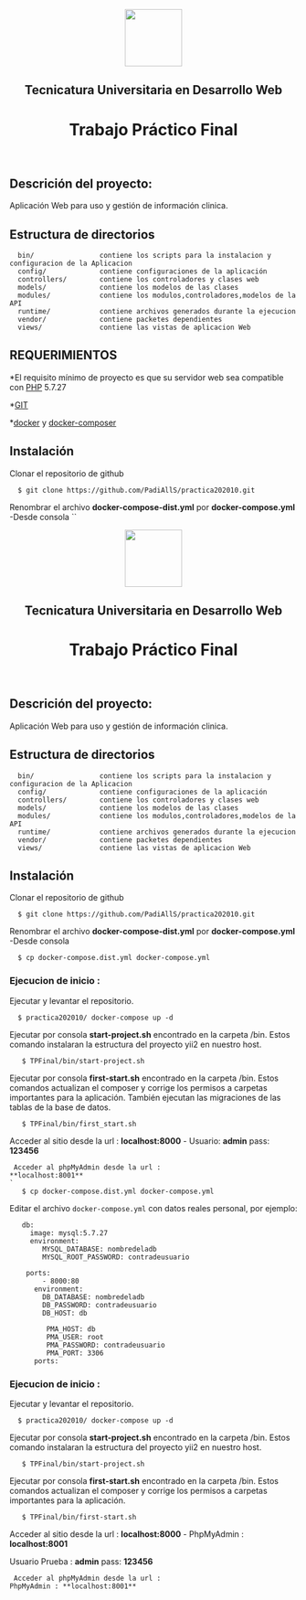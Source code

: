 <p align="center">
    <a href="https://www.uncoma.edu.ar" target="_blank">
        <img src="https://www.uncoma.edu.ar/wp-content/uploads/2018/04/LOGOUNC-e1522858761795.png" height="100px">
    </a>
    <h2 align="center">Tecnicatura Universitaria en Desarrollo Web</h2>
    <h1 align="center">Trabajo Práctico Final</h1>
    <br>
</p>


Descrición del proyecto:
-------------------

Aplicación Web para uso y gestión de información clinica.

Estructura de directorios
-------------------

      bin/                contiene los scripts para la instalacion y configuracion de la Aplicacion
      config/             contiene configuraciones de la aplicación
      controllers/        contiene los controladores y clases web
      models/             contiene los modelos de las clases
      modules/            contiene los modulos,controladores,modelos de la API
      runtime/            contiene archivos generados durante la ejecucion
      vendor/             contiene packetes dependientes
      views/              contiene las vistas de aplicacion Web

REQUERIMIENTOS
------------

*El requisito mínimo  de proyecto es que su servidor web sea compatible con [PHP](https://www.php.net/) 5.7.27

*[GIT](https://git-scm.com/)

*[docker](https://get.docker.com/) y [docker-composer](http://getcomposer.org/)

Instalación
------------
Clonar el repositorio de github
 ```
   $ git clone https://github.com/PadiAllS/practica202010.git
 ``` 
Renombrar el archivo **docker-compose-dist.yml** por **docker-compose.yml**
-Desde consola
 ``<p align="center">
    <a href="https://www.uncoma.edu.ar" target="_blank">
        <img src="https://www.uncoma.edu.ar/wp-content/uploads/2018/04/LOGOUNC-e1522858761795.png" height="100px">
    </a>
    <h2 align="center">Tecnicatura Universitaria en Desarrollo Web</h2>
    <h1 align="center">Trabajo Práctico Final</h1>
    <br>
</p>


Descrición del proyecto:
-------------------

Aplicación Web para uso y gestión de información clinica.

Estructura de directorios
-------------------

      bin/                contiene los scripts para la instalacion y configuracion de la Aplicacion
      config/             contiene configuraciones de la aplicación
      controllers/        contiene los controladores y clases web
      models/             contiene los modelos de las clases
      modules/            contiene los modulos,controladores,modelos de la API
      runtime/            contiene archivos generados durante la ejecucion
      vendor/             contiene packetes dependientes
      views/              contiene las vistas de aplicacion Web


Instalación
------------
Clonar el repositorio de github
 ```
   $ git clone https://github.com/PadiAllS/practica202010.git
 ``` 
Renombrar el archivo **docker-compose-dist.yml** por **docker-compose.yml**
-Desde consola
 ```
   $ cp docker-compose.dist.yml docker-compose.yml
 ```   
     
### Ejecucion de inicio :
Ejecutar y levantar el repositorio. 
 ```
   $ practica202010/ docker-compose up -d
 ``` 
Ejecutar por consola **start-project.sh** encontrado en la carpeta /bin.
Estos comando instalaran la estructura del proyecto yii2 en nuestro host. 
```
   $ TPFinal/bin/start-project.sh
 ``` 

Ejecutar por consola **first-start.sh** encontrado en la carpeta /bin.
Estos comandos actualizan el composer y corrige los permisos a carpetas importantes para la aplicación. También ejecutan las migraciones de las tablas de la base de datos.
```
   $ TPFinal/bin/first_start.sh
``` 
 Acceder al sitio desde la url : **localhost:8000** - 
 Usuario: **admin** pass: **123456**

``` 
 Acceder al phpMyAdmin desde la url :
**localhost:8001**
`
   $ cp docker-compose.dist.yml docker-compose.yml
 ```   
 
Editar el archivo `docker-compose.yml` con datos reales personal, por ejemplo:

```services:
   db:
     image: mysql:5.7.27
     environment:
        MYSQL_DATABASE: nombredeladb
        MYSQL_ROOT_PASSWORD: contradeusuario
```

```app:
    ports:
        - 8000:80
      environment:
        DB_DATABASE: nombredeladb
        DB_PASSWORD: contradeusuario
        DB_HOST: db
```
``` phpmyadmin:
         PMA_HOST: db
         PMA_USER: root
         PMA_PASSWORD: contradeusuario
         PMA_PORT: 3306
      ports:
```      
### Ejecucion de inicio :
Ejecutar y levantar el repositorio. 
 ```
   $ practica202010/ docker-compose up -d
 ``` 
Ejecutar por consola **start-project.sh** encontrado en la carpeta /bin.
Estos comando instalaran la estructura del proyecto yii2 en nuestro host. 
```
   $ TPFinal/bin/start-project.sh
 ``` 

Ejecutar por consola **first-start.sh** encontrado en la carpeta /bin.
Estos comandos actualizan el composer y corrige los permisos a carpetas importantes para la aplicación.
```
   $ TPFinal/bin/first-start.sh
``` 
 Acceder al sitio desde la url : **localhost:8000** - PhpMyAdmin : **localhost:8001**
 
 Usuario Prueba : **admin** pass: **123456**

``` 
 Acceder al phpMyAdmin desde la url :
PhpMyAdmin : **localhost:8001**
